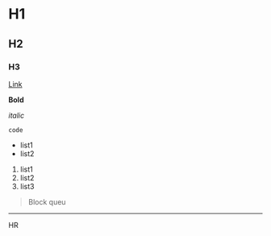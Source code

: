 # H1
## H2
### H3
[Link](http://www.yahoo.co.jp)

**Bold**

_italic_

`code`

* list1
* list2

1. list1
1. list2
1. list3

> Block queu

***
HR